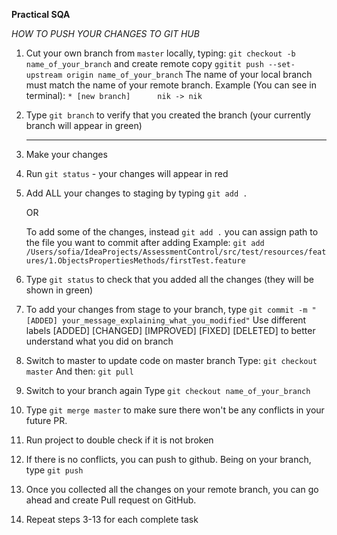****Practical SQA****

*HOW TO PUSH YOUR CHANGES TO GIT HUB*

1. Cut your own branch from `master` locally, typing:
    `git checkout -b name_of_your_branch`
    and create remote copy
    `ggitit push --set-upstream origin name_of_your_branch`
    The name of your local branch must match the name of your remote branch.
        Example (You can see in terminal):
        `* [new branch]      nik -> nik`

2. Type `git branch` to verify that you created the branch
    (your currently branch will appear in green)

    ----
3. Make your changes

4. Run `git status` - your changes will appear in red

5. Add ALL your changes to staging by typing `git add .`

    OR

   To add some of the changes, instead `git add .` you can assign path to the file
    you want to commit after adding
    Example: `git add /Users/sofia/IdeaProjects/AssessmentControl/src/test/resources/features/1.ObjectsPropertiesMethods/firstTest.feature`
6. Type `git status` to check that you added all the changes
    (they will be shown in green)

7. To add your changes from stage to your branch, type `git commit -m "[ADDED] your_message_explaining_what_you_modified"`
    Use different labels [ADDED] [CHANGED] [IMPROVED] [FIXED] [DELETED]
    to better understand what you did on branch

8. Switch to master to update code on master branch
    Type: `git checkout master`
    And then: `git pull`

9. Switch to your branch again
    Type `git checkout name_of_your_branch`

10. Type `git merge master` to make sure there won't be any conflicts in your future PR.

11. Run project to double check if it is not broken

12. If there is no conflicts, you can push to github.
    Being on your branch, type `git push`

13. Once you collected all the changes on your remote branch,
    you can go ahead and create Pull request on GitHub.

14. Repeat steps 3-13 for each complete task
